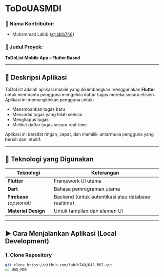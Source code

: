 # ToDoUASMDI

### 👤 Nama Kontributor:
- Muhammad Labib ([@labib748](https://github.com/labib748))

### 📌 Judul Proyek:
**ToDoList Mobile App – Flutter Based**

---

## 📱 Deskripsi Aplikasi

ToDoList adalah aplikasi mobile yang dikembangkan menggunakan **Flutter** untuk membantu pengguna mengelola daftar tugas mereka secara efisien. Aplikasi ini memungkinkan pengguna untuk:

- Menambahkan tugas baru
- Menandai tugas yang telah selesai
- Menghapus tugas
- Melihat daftar tugas secara real-time

Aplikasi ini bersifat ringan, cepat, dan memiliki antarmuka pengguna yang bersih dan intuitif.

---

## 🔧 Teknologi yang Digunakan

| Teknologi         | Keterangan                              |
|-------------------|------------------------------------------|
| **Flutter**       | Framework UI utama                      |
| **Dart**          | Bahasa pemrograman utama                |
| **Firebase** *(opsional)* | Backend (untuk autentikasi atau database realtime) |
| **Material Design**| Untuk tampilan dan elemen UI           |

---

## ▶️ Cara Menjalankan Aplikasi (Local Development)

### 1. **Clone Repository**
```bash
git clone https://github.com/labib748/UAS_MDI.git
cd UAS_MDI
